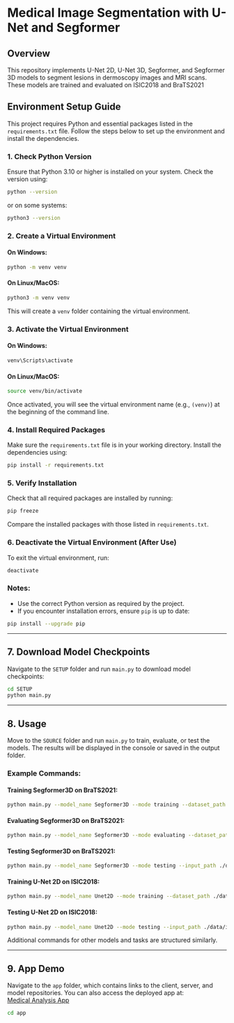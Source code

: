 # Medical Image Segmentation with U-Net and Segformer

## Overview

This repository implements U-Net 2D, U-Net 3D, Segformer, and Segformer 3D models to segment lesions in dermoscopy images and MRI scans.  
These models are trained and evaluated on ISIC2018 and BraTS2021

## Environment Setup Guide
This project requires Python and essential packages listed in the `requirements.txt` file. Follow the steps below to set up the environment and install the dependencies.

### 1. Check Python Version
Ensure that Python 3.10 or higher is installed on your system. Check the version using:

```bash
python --version
```

or on some systems:

```bash
python3 --version
```

### 2. Create a Virtual Environment
#### On Windows:
```bash
python -m venv venv
```

#### On Linux/MacOS:
```bash
python3 -m venv venv
```

This will create a `venv` folder containing the virtual environment.

### 3. Activate the Virtual Environment
#### On Windows:
```bash
venv\Scripts\activate
```

#### On Linux/MacOS:
```bash
source venv/bin/activate
```

Once activated, you will see the virtual environment name (e.g., `(venv)`) at the beginning of the command line.

### 4. Install Required Packages
Make sure the `requirements.txt` file is in your working directory. Install the dependencies using:

```bash
pip install -r requirements.txt
```

### 5. Verify Installation
Check that all required packages are installed by running:

```bash
pip freeze
```

Compare the installed packages with those listed in `requirements.txt`.

### 6. Deactivate the Virtual Environment (After Use)
To exit the virtual environment, run:

```bash
deactivate
```

### Notes:
- Use the correct Python version as required by the project.
- If you encounter installation errors, ensure `pip` is up to date:

```bash
pip install --upgrade pip
```

---

## 7. Download Model Checkpoints
Navigate to the `SETUP` folder and run `main.py` to download model checkpoints:

```bash
cd SETUP
python main.py
```

---

## 8. Usage
Move to the `SOURCE` folder and run `main.py` to train, evaluate, or test the models. The results will be displayed in the console or saved in the output folder.

### Example Commands:
#### Training Segformer3D on BraTS2021:
```bash
python main.py --model_name Segformer3D --mode training --dataset_path ./data/brats --model_checkpoint ./checkpoints/Segformer3D_BraTS2021_epoch_50_model.pth --output_dir ./output --epochs 53 --batch_size 1
```

#### Evaluating Segformer3D on BraTS2021:
```bash
python main.py --model_name Segformer3D --mode evaluating --dataset_path ./data/brats --model_checkpoint ./checkpoints/Segformer3D_BraTS2021_epoch_50_model.pth --output_dir ./output --batch_size 1
```

#### Testing Segformer3D on BraTS2021:
```bash
python main.py --model_name Segformer3D --mode testing --input_path ./data/brats/BraTS2021_00003 --model_checkpoint ./checkpoints/Segformer3D_BraTS2021_epoch_50_model.pth --output_dir ./output
```

#### Training U-Net 2D on ISIC2018:
```bash
python main.py --model_name Unet2D --mode training --dataset_path ./data/isic --model_checkpoint ./checkpoints/Unet2D_ISIC2018_epoch_50_model.pth --output_dir ./output --epochs 52 --batch_size 1 --H 256 --W 256
```

#### Testing U-Net 2D on ISIC2018:
```bash
python main.py --model_name Unet2D --mode testing --input_path ./data/isic/images/ISIC_0000000.jpg --model_checkpoint ./checkpoints/Unet2D_ISIC2018_epoch_50_model.pth --output_dir ./output --H 256 --W 256
```

Additional commands for other models and tasks are structured similarly.

---

## 9. App Demo
Navigate to the `app` folder, which contains links to the client, server, and model repositories. You can also access the deployed app at:  
[Medical Analysis App](https://med-analysis-lyart.vercel.app/)

```bash
cd app
```
